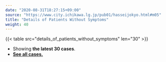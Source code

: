 ```yaml
---
date: "2020-08-31T18:27:15+09:00"
source: "https://www.city.ichikawa.lg.jp/pub01/hasseijokyo.html#m05"
title: "Details of Patients Without Symptoms"
weight: 40
---
```


{{< table src="details_of_patients_without_symptoms" len="30" >}}

- Showing **the latest 30 cases**.
- **[See all cases.](./cards/details-of-patients-without-symptoms/)**
